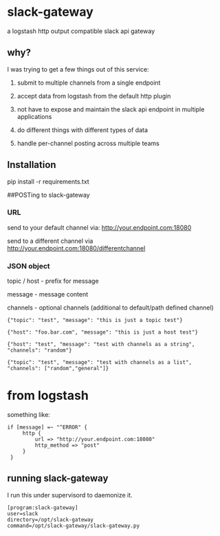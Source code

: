 # slack-gateway
a logstash http output compatible slack api gateway

## why?
I was trying to get a few things out of this service:

1. submit to multiple channels from a single endpoint

2. accept data from logstash from the default http plugin

3. not have to expose and maintain the slack api endpoint in multiple applications

4. do different things with different types of data

5. handle per-channel posting across multiple teams

## Installation

pip install -r requirements.txt

##POSTing to slack-gateway

### URL

send to your default channel via: http://your.endpoint.com:18080

send to a different channel via http://your.endpoint.com:18080/differentchannel

### JSON object

topic / host - prefix for message

message - message content

channels - optional channels (additional to default/path defined channel)

```
{"topic": "test", "message": "this is just a topic test"}

{"host": "foo.bar.com", "message": "this is just a host test"}

{"host": "test", "message": "test with channels as a string", "channels": "random"}

{"topic": "test", "message": "test with channels as a list", "channels": ["random","general"]}
```

# from logstash

something like:

```
if [message] =~ "^ERROR" {
     http {
         url => "http://your.endpoint.com:18080"
         http_method => "post"
     }
 }
```

## running slack-gateway

I run this under supervisord to daemonize it.

```
[program:slack-gateway]
user=slack
directory=/opt/slack-gateway
command=/opt/slack-gateway/slack-gateway.py
```
